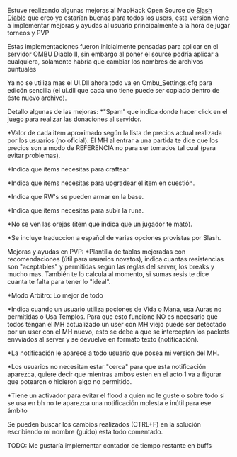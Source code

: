 Estuve realizando algunas mejoras al MapHack Open Source de [Slash Diablo](https://github.com/planqi/slashdiablo-maphack) que creo yo estarían buenas para todos los users, esta version viene a implementar mejoras y ayudas al usuario principalmente a la hora de jugar torneos y PVP

Estas implementaciones fueron inicialmente pensadas para aplicar en el servidor OMBU Diablo II, sin embargo al poner el source podría aplicar a cualquiera, solamente habría que cambiar los nombres de archivos puntuales

Ya no se utiliza mas el UI.Dll ahora todo va en Ombu_Settings.cfg para edicón sencilla (el ui.dll que cada uno tiene puede ser copiado dentro de éste nuevo archivo).

Detallo algunas de las mejoras:
*"Spam" que indica donde hacer click en el juego para realizar las donaciones al servidor.

*Valor de cada item aproximado según la lista de precios actual realizada por los usuarios (no oficial). El MH al entrar a una partida te dice que los precios son a modo de REFERENCIA no para ser tomados tal cual (para evitar problemas).

*Indica que items necesitas para craftear.

*Indica que items necesitas para upgradear el item en cuestión.

*Indica que RW's se pueden armar en la base.

*Indica que items necesitas para subir la runa.

*No se ven las orejas (item que indica que un jugador te mató).

*Se incluye traduccion a español de varias opciones provistas por Slash.

Mejoras y ayudas en PVP:
*Plantilla de tablas mejoradas con recomendaciones (útil para usuarios novatos), indica cuantas resistencias son "aceptables" y permitidas según las reglas del server, los breaks y mucho mas. También te lo calcula al momento, si sumas resis te dice cuanta te falta para tener lo "ideal".

*Modo Arbitro: Lo mejor de todo

*Indica cuando un usuario utiliza pociones de Vida o Mana, usa Auras no permitidas o Usa Templos.
Para que esto funcione NO es necesario que todos tengan el MH actualizado un user con MH viejo puede ser detectado por un user con el MH nuevo, esto se debe a que se interceptan los packets envviados al server y se devuelve en formato texto (notificación).

*La notificación le aparece a todo usuario que posea mi version del MH.

*Los usuarios no necesitan estar "cerca" para que esta notificación aparezca, quiere decir que mientras ambos esten en el acto 1 va a figurar que potearon o hicieron algo no permitido.

*Tiene un activador para evitar el flood a quien no le guste o sobre todo si se usa en bh no te aparezca una notificación molesta e inútil para ese ámbito

Se pueden buscar los cambios realizados (CTRL+F) en la solución escribiendo mi nombre (guido) esta todo comentado.

TODO:
Me gustaría implementar contador de tiempo restante en buffs




